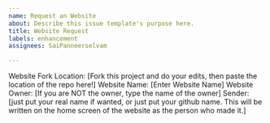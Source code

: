 ```yaml
---
name: Request an Website
about: Describe this issue template's purpose here.
title: Website Request
labels: enhancement
assignees: SaiPanneerselvam

---
```


Website Fork Location: [Fork this project and do your edits, then paste the location of the repo here!]
Website Name: [Enter Website Name]
Website Owner: [If you are NOT the owner, type the name of the owner]
Sender: [just put your real name if wanted, or just put your github name. This will be written on the home screen of the website as the person who made it.]
